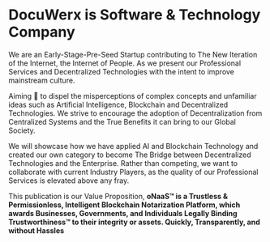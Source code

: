 # DocuWerx is Software & Technology Company

We are an Early-Stage-Pre-Seed Startup contributing to The New Iteration of the Internet, the Internet of People. As we present our Professional Services and Decentralized Technologies with the intent to improve mainstream culture. 

Aiming 🎯 to dispel the misperceptions of complex concepts and unfamiliar ideas such as Artificial Intelligence, Blockchain and Decentralized Technologies. We strive to encourage the adoption of Decentralization from Centralized Systems and the True Benefits it can bring to our Global Society.

We will showcase how we have applied AI and Blockchain Technology and created our own category to become The Bridge between Decentralized Technologies and the Enterprise. Rather than competing, we want to collaborate with current Industry Players, as the quality of our Professional Services is elevated above any fray.

This publication is our Value Proposition, **oNaaS™ is a Trustless & Permissionless, Intelligent Blockchain Notarization Platform, which awards Businesses, Governments, and Individuals Legally Binding Trustworthiness™ to their integrity or assets. Quickly, Transparently, and without Hassles**

